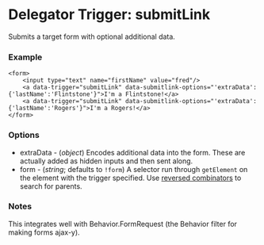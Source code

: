 Delegator Trigger: submitLink
=======================

Submits a target form with optional additional data.

### Example

	<form>
		<input type="text" name="firstName" value="fred"/>
		<a data-trigger="submitLink" data-submitlink-options="'extraData': {'lastName':'Flintstone'}">I'm a Flintstone!</a>
		<a data-trigger="submitLink" data-submitlink-options="'extraData': {'lastName':'Rogers'}">I'm a Rogers!</a>
	</form>

### Options

* extraData - (*object*) Encodes additional data into the form. These are actually added as hidden inputs and then sent along.
* form - (*string*; defaults to `!form`) A selector run through `getElement` on the element with the trigger specified. Use [reversed combinators](https://github.com/mootools/slick/wiki/reversed-combinators) to search for parents.

### Notes

This integrates well with Behavior.FormRequest (the Behavior filter for making forms ajax-y).

